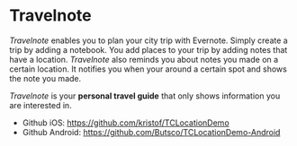 Travelnote
==============

*Travelnote* enables you to plan your city trip with Evernote. Simply create a trip by adding a notebook. You add places to your trip by adding notes that have a location. *Travelnote* also reminds you about notes you made on a certain location. It notifies you when your around a certain spot and shows the note you made.

*Travelnote* is your **personal travel guide** that only shows information you are interested in.

- Github iOS:  https://github.com/kristof/TCLocationDemo
- Github Android: https://github.com/Butsco/TCLocationDemo-Android
